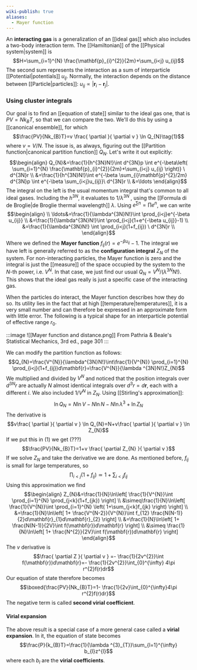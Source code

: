 ```yaml
---
wiki-publish: true
aliases:
  - Mayer function
---
```

An **interacting gas** is a generalization of an [[ideal gas]] which also includes a two-body interaction term. The [[Hamiltonian]] of the [[Physical system|system]] is
$$H=\sum_{i=1}^{N} \frac{\mathbf{p}_{i}^{2}}{2m}+\sum_{i<j} u_{ij}$$
The second sum represents the interaction as a sum of interparticle [[Potential|potentials]] $u_{ij}$. Normally, the interaction depends on the distance between [[Particle|particles]]: $u_{ij}\propto |\mathbf{r}_{i}-\mathbf{r}_{j}|$.
### Using cluster integrals
Our goal is to find an [[equation of state]] similar to the ideal gas one, that is $PV=Nk_{B}T$, so that we can compare the two. We'll do this by using a [[canonical ensemble]], for which
$$\frac{PV}{Nk_{B}T}=v \frac{ \partial  }{ \partial v } \ln Q_{N}\tag{1}$$
where $v=V/N$. The issue is, as always, figuring out the [[Partition function|canonical partition function]] $Q_{N}$. Let's write it out explicitly:
$$\begin{align}
Q_{N}&=\frac{1}{h^{3N}N!}\int d^{3N}p \int e^{-\beta\left( \sum_{i=1}^{N} \frac{\mathbf{p}_{i}^{2}}{2m}+\sum_{i<j} u_{ij} \right)} \ d^{3N}r \\
&=\frac{1}{h^{3N}N!}\int e^{-\beta \sum_{i}\mathbf{p}^{2}/2m} d^{3N}p \int  e^{-\beta \sum_{i<j}u_{ij}}\ d^{3N}r \\
&=\ldots
\end{align}$$
The integral on the left is the usual momentum integral that's common to all ideal gases. Including the $h^{3N}$, it evaluates to $1/\lambda ^{3N}$ , using the [[Formula di de Broglie|de Broglie thermal wavelength]] $\lambda$. Using $e^{\sum n}=\prod e^{n}$, we can write
$$\begin{align} \\
\ldots&=\frac{1}{\lambda^{3N}N!}\int \prod_{i<j}e^{-\beta u_{ij}} \\
&=\frac{1}{\lambda^{3N}N!}\int \prod_{i<j}(1+e^{-\beta u_{ij}}-1) \\
&=\frac{1}{\lambda^{3N}N!} \int \prod_{i<j}(1+f_{ij}) \ d^{3N}r \\
\end{align}$$
Where we defined the **Mayer function** $f_{ij}(r)=e^{-\beta u_{ij}}-1$. The integral we have left is generally referred to as the **configuration integral** $Z_{N}$ of the system. For non-interacting particles, the Mayer function is zero and the integral is just the [[measure]] of the space occupied by the system to the $N$-th power, i.e. $V^{N}$. In that case, we just find our usual $Q_{N}=V^{N}/(\lambda ^{3N}N!)$. This shows that the ideal gas really is just a specific case of the interacting gas.

When the particles do interact, the Mayer function describes how they do so. Its utility lies in the fact that at high [[temperature|temperatures]], it is a very small number and can therefore be expressed in an approximate form with little error. The following is a typical shape for an interparticle potential of effective range $r_{0}$.

:::image
![[Mayer function and distance.png]]
From Pathria & Beale's Statistical Mechanics, 3rd ed., page 301
:::

We can modify the partition function as follows:
$$Q_{N}=\frac{V^{N}}{\lambda^{3N}N!}\int\frac{1}{V^{N}} \prod_{i=1}^{N} \prod_{i<j}(1+f_{ij})d\mathbf{r}=\frac{V^{N}}{\lambda ^{3N}N!}Z_{N}$$
We multiplied and divided by $V^{N}$ and noticed that the position integrals over $d^{3N}r$ are actually $N$ almost identical integrals over $d^{3}r=d\mathbf{r}$, each with a different $i$. We also included $1/V^{N}$ in $Z_{N}$. Using [[Stirling's approximation]]:
$$\ln Q_{N}=N\ln V-N\ln N-N\ln \lambda ^{3}+\ln Z_{N}$$
The derivative is
$$v\frac{ \partial  }{ \partial v } \ln Q_{N}=N+v\frac{ \partial  }{ \partial v } \ln Z_{N}$$
If we put this in $(1)$ we get (???)
$$\frac{PV}{Nk_{B}T}=1+v \frac{ \partial Z_{N} }{ \partial v }$$
If we solve $Z_{N}$ and take the derivative we are done. As mentioned before, $f_{ij}$ is small for large temperatures, so
$$\prod_{i<j}(1+f_{ij})\simeq 1+\sum_{i<j}f_{ij}$$
Using this approximation we find
$$\begin{align}
Z_{N}&=\frac{1}{N}\ln\left[ \frac{1}{V^{N}}\int \prod_{i=1}^{N} \prod_{j<k}(1+f_{jk}) \right] \\
&\simeq\frac{1}{N}\ln\left[ \frac{1}{V^{N}}\int \prod_{i=1}^{N} \left( 1+\sum_{j<k}f_{jk} \right) \right] \\
&=\frac{1}{N}\ln\left[ 1+ \frac{V^{N-2}}{V^{N}}\int f_{12} \frac{N(N-1)}{2}d\mathbf{r}_{1}d\mathbf{r}_{2} \right] \\
&=\frac{1}{N}\ln\left[ 1+ \frac{N(N-1)}{2V}\int f(\mathbf{r})d\mathbf{r} \right] \\
&\simeq \frac{1}{N}\ln\left[ 1+ \frac{N^{2}}{2V}\int f(\mathbf{r})d\mathbf{r} \right]
\end{align}$$
The $v$ derivative is
$$\frac{ \partial Z }{ \partial v } =- \frac{1}{2v^{2}}\int f(\mathbf{r})d\mathbf{r}=- \frac{1}{2v^{2}}\int_{0}^{\infty} 4\pi r^{2}f(r)dr$$
Our equation of state therefore becomes
$$\boxed{\frac{PV}{Nk_{B}T}=1- \frac{1}{2v}\int_{0}^{\infty}4\pi r^{2}f(r)dr}$$
The negative term is called **second virial coefficient**.
#### Virial expansion
The above result is a special case of a more general case called a **virial expansion**. In it, the equation of state becomes
$$\frac{P}{k_{B}T}=\frac{1}{\lambda ^{3}_{T}}\sum_{l=1}^{\infty} b_{l}z^{l}$$
where each $b_{l}$ are the **virial coefficients**.